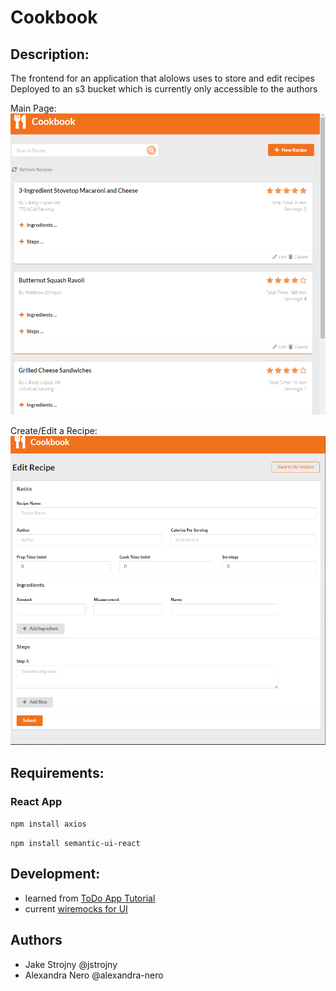 # Cookbook

## Description:
The frontend for an application that alolows uses to store and edit recipes
Deployed to an s3 bucket which is currently only accessible to the authors

Main Page:
![Main Page](/main-page.png)

Create/Edit a Recipe:
![Edit Page](/edit-page.png)

## Requirements:

### React App

`npm install axios`

`npm install semantic-ui-react`

## Development:
- learned from [ToDo App Tutorial](https://levelup.gitconnected.com/build-a-todo-app-in-golang-mongodb-and-react-e1357b4690a6)
- current [wiremocks for UI](https://wireframe.cc/gBx1v8)

## Authors
- Jake Strojny @jstrojny
- Alexandra Nero @alexandra-nero
